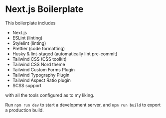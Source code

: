 # Next.js Boilerplate

This boilerplate includes
- Next.js
- ESLint (linting)
- Stylelint (linting)
- Prettier (code formatting)
- Husky & lint-staged (automatically lint pre-commit)
- Tailwind CSS (CSS toolkit)
- Tailwind CSS Nord theme
- Tailwind Custom Forms Plugin
- Tailwind Typography Plugin
- Tailwind Aspect Ratio plugin
- SCSS support

with all the tools configured as to my liking.

Run `npm run dev` to start a development server, and `npm run build` to export 
a production build.
